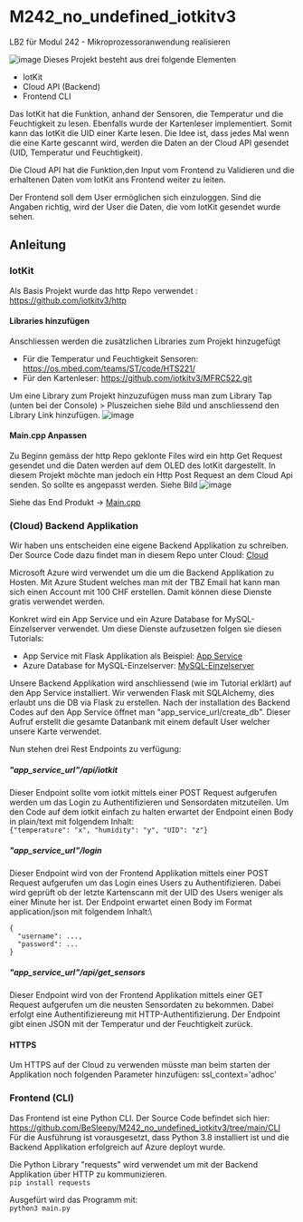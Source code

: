 # M242_no_undefined_iotkitv3
LB2 für Modul 242 - Mikroprozessoranwendung realisieren

![image](https://user-images.githubusercontent.com/71868338/160274076-19859925-7934-4f7c-a2a2-e540c0cfce0a.png)
Dieses Projekt besteht aus drei folgende Elementen
- IotKit
- Cloud API (Backend)
- Frontend CLI

Das IotKit hat die Funktion, anhand der Sensoren, die Temperatur und die Feuchtigkeit zu lesen. Ebenfalls wurde der Kartenleser implementiert. Somit kann das IotKit
die UID einer Karte lesen. Die Idee ist, dass jedes Mal wenn die eine Karte gescannt wird, werden die Daten an der Cloud API gesendet (UID, Temperatur und Feuchtigkeit).

Die Cloud API hat die Funktion,den Input vom Frontend zu Validieren und die erhaltenen Daten vom IotKit ans Frontend weiter zu leiten.

Der Frontend soll dem User ermöglichen sich einzuloggen. Sind die Angaben richtig, wird der User die Daten, die vom IotKit gesendet wurde sehen.

## Anleitung
### IotKit
Als Basis Projekt wurde das http Repo verwendet : https://github.com/iotkitv3/http

#### Libraries hinzufügen
Anschliessen werden die zusätzlichen Libraries zum Projekt hinzugefügt
- Für die Temperatur und Feuchtigkeit Sensoren: https://os.mbed.com/teams/ST/code/HTS221/
- Für den Kartenleser: https://github.com/iotkitv3/MFRC522.git

Um eine Library zum Projekt hinzuzufügen muss man zum Library Tap (unten bei der Console) > Pluszeichen siehe Bild und anschliessend den Library Link hinzufügen.
![image](https://user-images.githubusercontent.com/71868338/160281285-539ccc84-e6c6-42f0-83ad-53420579c6c8.png)

#### Main.cpp Anpassen
Zu Beginn gemäss der http Repo geklonte Files wird ein http Get Request gesendet und die Daten werden auf dem OLED des IotKit dargestellt. In diesem Projekt möchte man jedoch ein Http Post Request an dem Cloud Api senden. So sollte es angepasst werden. Siehe Bild
![image](https://user-images.githubusercontent.com/71868338/160281568-db27de60-493e-4a3b-aa84-a90735a63886.png)

Siehe das End Produkt -> [Main.cpp](https://github.com/BeSleepy/M242_no_undefined_iotkitv3/blob/main/Iotkitv3/http/main.cpp)


### (Cloud) Backend Applikation
Wir haben uns entscheiden eine eigene Backend Applikation zu schreiben. Der Source Code dazu findet man in diesem Repo unter Cloud: [Cloud](https://github.com/BeSleepy/M242_no_undefined_iotkitv3/tree/main/Cloud)

Microsoft Azure wird verwendet um die um die Backend Applikation zu Hosten. Mit Azure Student welches man mit der TBZ Email hat kann man sich einen Account mit 100 CHF erstellen. Damit können diese Dienste gratis verwendet werden.

Konkret wird ein App Service und ein Azure Database for MySQL-Einzelserver verwendet. 
Um diese Dienste aufzusetzen folgen sie diesen Tutorials:
- App Service mit Flask Applikation als Beispiel: [App Service](https://docs.microsoft.com/en-us/azure/app-service/quickstart-python?tabs=flask%2Cwindows%2Cazure-portal%2Cterminal-bash%2Cvscode-deploy%2Cdeploy-instructions-azportal%2Cdeploy-instructions-zip-azcli)
- Azure Database for MySQL-Einzelserver: [MySQL-Einzelserver](https://docs.microsoft.com/en-us/azure/mysql/quickstart-create-mysql-server-database-using-azure-portal)

Unsere Backend Applikation wird anschliessend (wie im Tutorial erklärt) auf den App Service installiert.
Wir verwenden Flask mit SQLAlchemy, dies erlaubt uns die DB via Flask zu erstellen.
Nach der installation des Backend Codes auf den App Service öffnet man "app_service_url/create_db". Dieser Aufruf erstellt die gesamte Datanbank mit einem default User welcher unsere Karte verwendet.

Nun stehen drei Rest Endpoints zu verfügung:
##### "app_service_url"/api/iotkit
Dieser Endpoint sollte vom iotkit mittels einer POST Request aufgerufen werden um das Login zu Authentifizieren und Sensordaten mitzuteilen.
Um den Code auf dem iotkit einfach zu halten erwartet der Endpoint einen Body in plain/text mit folgendem Inhalt:\
```{"temperature": "x", "humidity": "y", "UID": "z"}```

##### "app_service_url"/login
Dieser Endpoint wird von der Frontend Applikation mittels einer POST Request aufgerufen um das Login eines Users zu Authentifizieren.
Dabei wird geprüft ob der letzte Kartenscann mit der UID des Users weniger als einer Minute her ist.
Der Endpoint erwartet einen Body im Format application/json mit folgendem Inhalt:\
```
{
  "username": ...,
  "password": ...
}
```
##### "app_service_url"/api/get_sensors
Dieser Endpoint wird von der Frontend Applikation mittels einer GET Request aufgerufen um die neusten Sensordaten zu bekommen.
Dabei erfolgt eine Authentifiziereung mit HTTP-Authentifizierung.
Der Endpoint gibt einen JSON mit der Temperatur und der Feuchtigkeit zurück.

#### HTTPS
Um HTTPS auf der Cloud zu verwenden müsste man beim starten der Applikation noch folgenden Parameter hinzufügen: ssl_context='adhoc'

### Frontend (CLI)
Das Frontend ist eine Python CLI. Der Source Code befindet sich hier: https://github.com/BeSleepy/M242_no_undefined_iotkitv3/tree/main/CLI
Für die Ausführung ist vorausgesetzt, dass Python 3.8 installiert ist und die Backend Applikation erfolgreich auf Azure deployt wurde.

Die Python Library "requests" wird verwendet um mit der Backend Applikation über HTTP zu kommunizieren.\
```pip install requests```

Ausgefürt wird das Programm mit:\
```python3 main.py```
